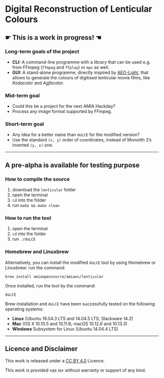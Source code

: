 # Digital Reconstruction of Lenticular Colours

## ☛ **This is a work in progress!** ☚

### Long-term goals of the project

- **CLI:** A command-line programme with a library that can be used e.g. from FFmpeg (`ffmpeg` and `ffplay`) or `mpv` as well.
- **GUI:** A stand-alone programme, directly inspired by [AEO-Light](https://usc-imi.github.io/aeo-light/), that allows to generate the colours of digitised lenticular movie films, like _Kodacolor_ and _Agfacolor_.

### Mid-term goal

- Could this be a project for the next AMIA Hackday?
- Process any image format supported by FFmpeg.

### Short-term goal

- Any idea for a better name than `doLCE` for the modified version?
- Use the standard `(x, y)` order of coordinates, instead of Monolith 2’s inverted `(y, x)` one.

---

## A pre-alpha is available for testing purpose

### How to compile the source

1. download the `lenticular` folder
1. open the terminal
1. `cd` into the folder
1. run `make && make clean`

### How to run the tool

1. open the terminal
1. `cd` into the folder
1. run `./doLCE`

### Homebrew and Linuxbrew

Alternatively, you can install the modified `doLCE` tool by using Homebrew or Linuxbrew: run the command:

```
brew install amiaopensource/amiaos/lenticular
```

Once installed, run the tool by the command:

```
doLCE
```

Brew installation and `doLCE` have been successfully tested on the following operating systems:

- **Linux** (Ubuntu 16.04.3 LTS and 14.04.5 LTS; Slackware 14.2)
- **Mac** (OS X 10.10.5 and 10.11.6; macOS 10.12.6 and 10.13.3)
- **Windows** Subsystem for Linux (Ubuntu 14.04.4 LTS)

---

## Licence and Disclaimer

This work is released under a [CC BY 4.0](https://creativecommons.org/licenses/by/4.0/) Licence.

This work is provided «as is» without warranty or support of any kind.
